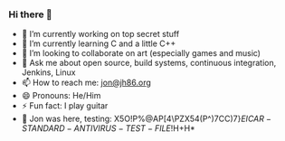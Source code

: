 ### Hi there 👋

<!--
**jonhermansen/jonhermansen** is a ✨ _special_ ✨ repository because its `README.md` (this file) appears on your GitHub profile.

Here are some ideas to get you started:
-->
- 🔭 I’m currently working on top secret stuff
- 🌱 I’m currently learning C and a little C++
- 👯 I’m looking to collaborate on art (especially games and music)
- 💬 Ask me about open source, build systems, continuous integration, Jenkins, Linux
- 📫 How to reach me: jon@jh86.org
- 😄 Pronouns: He/Him
- ⚡ Fun fact: I play guitar
- 🎸 Jon was here, testing: X5O!P%@AP[4\PZX54(P^)7CC)7}$EICAR-STANDARD-ANTIVIRUS-TEST-FILE!$H+H*
